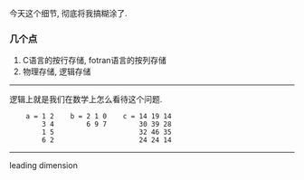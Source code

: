 
今天这个细节, 彻底将我搞糊涂了.

### 几个点
1. C语言的按行存储, fotran语言的按列存储
2. 物理存储, 逻辑存储


---

逻辑上就是我们在数学上怎么看待这个问题.
```
    a = 1 2    b = 2 1 0    c = 14 19 14
        3 4        6 9 7        30 39 28
        1 5                     32 46 35
        6 2                     24 24 14
```

---

leading dimension

